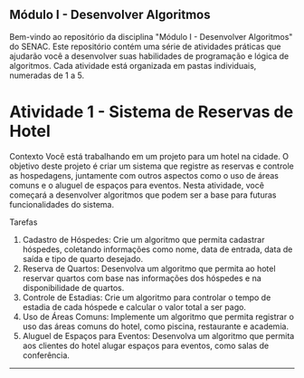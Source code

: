 ## Módulo I - Desenvolver Algoritmos
Bem-vindo ao repositório da disciplina "Módulo I - Desenvolver Algoritmos" do SENAC. Este repositório contém uma série de atividades práticas que ajudarão você a desenvolver suas habilidades de programação e lógica de algoritmos. Cada atividade está organizada em pastas individuais, numeradas de 1 a 5.

# Atividade 1 - Sistema de Reservas de Hotel

Contexto
Você está trabalhando em um projeto para um hotel na cidade. 
O objetivo deste projeto é criar um sistema que registre as reservas e controle as hospedagens, juntamente com outros aspectos como o uso de áreas comuns e o aluguel de espaços para eventos.
Nesta atividade, você começará a desenvolver algoritmos que podem ser a base para futuras funcionalidades do sistema.

Tarefas
1. Cadastro de Hóspedes: Crie um algoritmo que permita cadastrar hóspedes, coletando informações como nome, data de entrada, data de saída e tipo de quarto desejado.
2. Reserva de Quartos: Desenvolva um algoritmo que permita ao hotel reservar quartos com base nas informações dos hóspedes e na disponibilidade de quartos.
3. Controle de Estadias: Crie um algoritmo para controlar o tempo de estadia de cada hóspede e calcular o valor total a ser pago.
4. Uso de Áreas Comuns: Implemente um algoritmo que permita registrar o uso das áreas comuns do hotel, como piscina, restaurante e academia.
5. Aluguel de Espaços para Eventos: Desenvolva um algoritmo que permita aos clientes do hotel alugar espaços para eventos, como salas de conferência.

----------------------------------------------------------------------------------------------------------------------------------------------------------------------------------------
